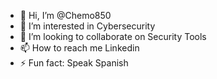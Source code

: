 - 👋 Hi, I’m @Chemo850
- 👀 I’m interested in Cybersecurity
- 💞️ I’m looking to collaborate on Security Tools
- 📫 How to reach me Linkedin
- ⚡ Fun fact: Speak Spanish

<!---
Chemo850/Chemo850 is a ✨ special ✨ repository because its `README.md` (this file) appears on your GitHub profile.
You can click the Preview link to take a look at your changes.
--->
